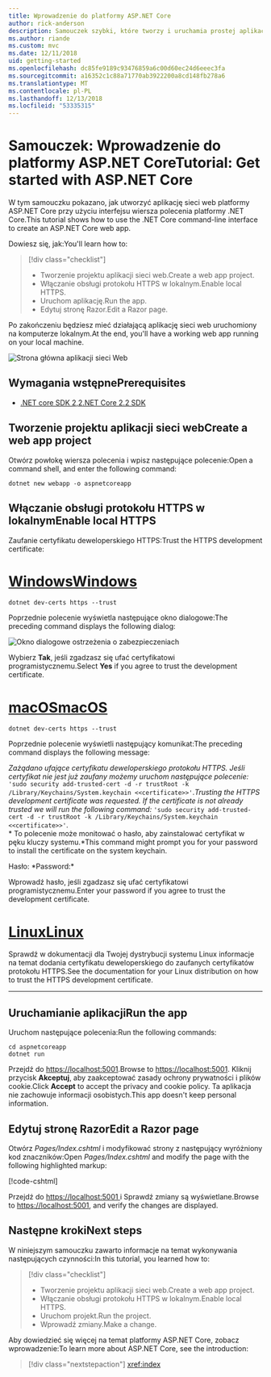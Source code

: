 ```yaml
---
title: Wprowadzenie do platformy ASP.NET Core
author: rick-anderson
description: Samouczek szybki, które tworzy i uruchamia prostej aplikacji Hello World przy użyciu platformy ASP.NET Core.
ms.author: riande
ms.custom: mvc
ms.date: 12/11/2018
uid: getting-started
ms.openlocfilehash: dc85fe9189c93476859a6c00d60ec24d6eeec3fa
ms.sourcegitcommit: a16352c1c88a71770ab3922200a8cd148fb278a6
ms.translationtype: MT
ms.contentlocale: pl-PL
ms.lasthandoff: 12/13/2018
ms.locfileid: "53335315"
---
```

# <a name="tutorial-get-started-with-aspnet-core"></a><span data-ttu-id="ab95f-103">Samouczek: Wprowadzenie do platformy ASP.NET Core</span><span class="sxs-lookup"><span data-stu-id="ab95f-103">Tutorial: Get started with ASP.NET Core</span></span>

<span data-ttu-id="ab95f-104">W tym samouczku pokazano, jak utworzyć aplikację sieci web platformy ASP.NET Core przy użyciu interfejsu wiersza polecenia platformy .NET Core.</span><span class="sxs-lookup"><span data-stu-id="ab95f-104">This tutorial shows how to use the .NET Core command-line interface to create an ASP.NET Core web app.</span></span>

<span data-ttu-id="ab95f-105">Dowiesz się, jak:</span><span class="sxs-lookup"><span data-stu-id="ab95f-105">You'll learn how to:</span></span>

> [!div class="checklist"]
> * <span data-ttu-id="ab95f-106">Tworzenie projektu aplikacji sieci web.</span><span class="sxs-lookup"><span data-stu-id="ab95f-106">Create a web app project.</span></span>
> * <span data-ttu-id="ab95f-107">Włączanie obsługi protokołu HTTPS w lokalnym.</span><span class="sxs-lookup"><span data-stu-id="ab95f-107">Enable local HTTPS.</span></span>
> * <span data-ttu-id="ab95f-108">Uruchom aplikację.</span><span class="sxs-lookup"><span data-stu-id="ab95f-108">Run the app.</span></span>
> * <span data-ttu-id="ab95f-109">Edytuj stronę Razor.</span><span class="sxs-lookup"><span data-stu-id="ab95f-109">Edit a Razor page.</span></span>

<span data-ttu-id="ab95f-110">Po zakończeniu będziesz mieć działającą aplikację sieci web uruchomiony na komputerze lokalnym.</span><span class="sxs-lookup"><span data-stu-id="ab95f-110">At the end, you'll have a working web app running on your local machine.</span></span>

![Strona główna aplikacji sieci Web](_static/home-page.png)

## <a name="prerequisites"></a><span data-ttu-id="ab95f-112">Wymagania wstępne</span><span class="sxs-lookup"><span data-stu-id="ab95f-112">Prerequisites</span></span>

* [<span data-ttu-id="ab95f-113">.NET core SDK 2,2</span><span class="sxs-lookup"><span data-stu-id="ab95f-113">.NET Core 2.2 SDK</span></span>](https://www.microsoft.com/net/download/all)

## <a name="create-a-web-app-project"></a><span data-ttu-id="ab95f-114">Tworzenie projektu aplikacji sieci web</span><span class="sxs-lookup"><span data-stu-id="ab95f-114">Create a web app project</span></span>

<span data-ttu-id="ab95f-115">Otwórz powłokę wiersza polecenia i wpisz następujące polecenie:</span><span class="sxs-lookup"><span data-stu-id="ab95f-115">Open a command shell, and enter the following command:</span></span>

```console
dotnet new webapp -o aspnetcoreapp
```

## <a name="enable-local-https"></a><span data-ttu-id="ab95f-116">Włączanie obsługi protokołu HTTPS w lokalnym</span><span class="sxs-lookup"><span data-stu-id="ab95f-116">Enable local HTTPS</span></span>

<span data-ttu-id="ab95f-117">Zaufanie certyfikatu deweloperskiego HTTPS:</span><span class="sxs-lookup"><span data-stu-id="ab95f-117">Trust the HTTPS development certificate:</span></span>

# <a name="windowstabwindows"></a>[<span data-ttu-id="ab95f-118">Windows</span><span class="sxs-lookup"><span data-stu-id="ab95f-118">Windows</span></span>](#tab/windows)

```console
dotnet dev-certs https --trust
```

<span data-ttu-id="ab95f-119">Poprzednie polecenie wyświetla następujące okno dialogowe:</span><span class="sxs-lookup"><span data-stu-id="ab95f-119">The preceding command displays the following dialog:</span></span>

![Okno dialogowe ostrzeżenia o zabezpieczeniach](_static/cert.png)

<span data-ttu-id="ab95f-121">Wybierz **Tak**, jeśli zgadzasz się ufać certyfikatowi programistycznemu.</span><span class="sxs-lookup"><span data-stu-id="ab95f-121">Select **Yes** if you agree to trust the development certificate.</span></span>

# <a name="macostabmacos"></a>[<span data-ttu-id="ab95f-122">macOS</span><span class="sxs-lookup"><span data-stu-id="ab95f-122">macOS</span></span>](#tab/macos)

```console
dotnet dev-certs https --trust
```

<span data-ttu-id="ab95f-123">Poprzednie polecenie wyświetli następujący komunikat:</span><span class="sxs-lookup"><span data-stu-id="ab95f-123">The preceding command displays the following message:</span></span>

<span data-ttu-id="ab95f-124">*Zażądano ufające certyfikatu deweloperskiego protokołu HTTPS. Jeśli certyfikat nie jest już zaufany możemy uruchom następujące polecenie:* `'sudo security add-trusted-cert -d -r trustRoot -k /Library/Keychains/System.keychain <<certificate>>'`.</span><span class="sxs-lookup"><span data-stu-id="ab95f-124">*Trusting the HTTPS development certificate was requested. If the certificate is not already trusted we will run the following command:* `'sudo security add-trusted-cert -d -r trustRoot -k /Library/Keychains/System.keychain <<certificate>>'`.</span></span>  
<span data-ttu-id="ab95f-125">\* To polecenie może monitować o hasło, aby zainstalować certyfikat w pęku kluczy systemu.</span><span class="sxs-lookup"><span data-stu-id="ab95f-125">\*This command might prompt you for your password to install the certificate on the system keychain.</span></span>

<span data-ttu-id="ab95f-126">Hasło: \*</span><span class="sxs-lookup"><span data-stu-id="ab95f-126">Password:\*</span></span>

<span data-ttu-id="ab95f-127">Wprowadź hasło, jeśli zgadzasz się ufać certyfikatowi programistycznemu.</span><span class="sxs-lookup"><span data-stu-id="ab95f-127">Enter your password if you agree to trust the development certificate.</span></span>

# <a name="linuxtablinux"></a>[<span data-ttu-id="ab95f-128">Linux</span><span class="sxs-lookup"><span data-stu-id="ab95f-128">Linux</span></span>](#tab/linux)

<span data-ttu-id="ab95f-129">Sprawdź w dokumentacji dla Twojej dystrybucji systemu Linux informacje na temat dodania certyfikatu deweloperskiego do zaufanych certyfikatów protokołu HTTPS.</span><span class="sxs-lookup"><span data-stu-id="ab95f-129">See the documentation for your Linux distribution on how to trust the HTTPS development certificate.</span></span>

---

## <a name="run-the-app"></a><span data-ttu-id="ab95f-130">Uruchamianie aplikacji</span><span class="sxs-lookup"><span data-stu-id="ab95f-130">Run the app</span></span>

<span data-ttu-id="ab95f-131">Uruchom następujące polecenia:</span><span class="sxs-lookup"><span data-stu-id="ab95f-131">Run the following commands:</span></span>

```console
cd aspnetcoreapp
dotnet run
```

<span data-ttu-id="ab95f-132">Przejdź do [https://localhost:5001](https://localhost:5001).</span><span class="sxs-lookup"><span data-stu-id="ab95f-132">Browse to [https://localhost:5001](https://localhost:5001).</span></span> <span data-ttu-id="ab95f-133">Kliknij przycisk **Akceptuj**, aby zaakceptować zasady ochrony prywatności i plików cookie.</span><span class="sxs-lookup"><span data-stu-id="ab95f-133">Click **Accept** to accept the privacy and cookie policy.</span></span> <span data-ttu-id="ab95f-134">Ta aplikacja nie zachowuje informacji osobistych.</span><span class="sxs-lookup"><span data-stu-id="ab95f-134">This app doesn't keep personal information.</span></span>

## <a name="edit-a-razor-page"></a><span data-ttu-id="ab95f-135">Edytuj stronę Razor</span><span class="sxs-lookup"><span data-stu-id="ab95f-135">Edit a Razor page</span></span>

<span data-ttu-id="ab95f-136">Otwórz *Pages/Index.cshtml* i modyfikować strony z następujący wyróżniony kod znaczników:</span><span class="sxs-lookup"><span data-stu-id="ab95f-136">Open *Pages/Index.cshtml* and modify the page with the following highlighted markup:</span></span>

[!code-cshtml[](sample/index.cshtml?highlight=9)]

<span data-ttu-id="ab95f-137">Przejdź do [ https://localhost:5001 ](https://localhost:5001)i Sprawdź zmiany są wyświetlane.</span><span class="sxs-lookup"><span data-stu-id="ab95f-137">Browse to [https://localhost:5001](https://localhost:5001), and verify the changes are displayed.</span></span>

## <a name="next-steps"></a><span data-ttu-id="ab95f-138">Następne kroki</span><span class="sxs-lookup"><span data-stu-id="ab95f-138">Next steps</span></span>

<span data-ttu-id="ab95f-139">W niniejszym samouczku zawarto informacje na temat wykonywania następujących czynności:</span><span class="sxs-lookup"><span data-stu-id="ab95f-139">In this tutorial, you learned how to:</span></span>

> [!div class="checklist"]
> * <span data-ttu-id="ab95f-140">Tworzenie projektu aplikacji sieci web.</span><span class="sxs-lookup"><span data-stu-id="ab95f-140">Create a web app project.</span></span>
> * <span data-ttu-id="ab95f-141">Włączanie obsługi protokołu HTTPS w lokalnym.</span><span class="sxs-lookup"><span data-stu-id="ab95f-141">Enable local HTTPS.</span></span>
> * <span data-ttu-id="ab95f-142">Uruchom projekt.</span><span class="sxs-lookup"><span data-stu-id="ab95f-142">Run the project.</span></span>
> * <span data-ttu-id="ab95f-143">Wprowadź zmiany.</span><span class="sxs-lookup"><span data-stu-id="ab95f-143">Make a change.</span></span>

<span data-ttu-id="ab95f-144">Aby dowiedzieć się więcej na temat platformy ASP.NET Core, zobacz wprowadzenie:</span><span class="sxs-lookup"><span data-stu-id="ab95f-144">To learn more about ASP.NET Core, see the introduction:</span></span>

> [!div class="nextstepaction"]
> <xref:index>
